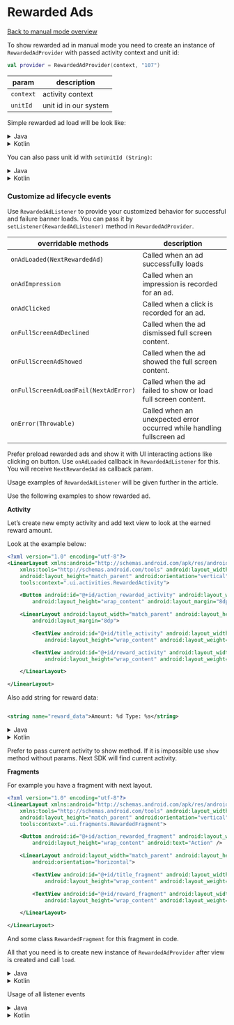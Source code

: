 # Rewarded Ads

[Back to manual mode overview](https://github.com/nextmillenniummedia/next-sdk-android-example/blob/main/docs/Manual.md)

To show rewarded ad in manual mode you need to create an instance of `RewardedAdProvider`
with passed activity context and unit id:

```kotlin
val provider = RewardedAdProvider(context, "107")
```

| param | description |
| --- | --- |
| `context` | activity context |
| `unitId` | unit id in our system |

Simple rewarded ad load will be look like:

<details>
<summary>Java</summary>

```java
public class RewardedActivity extends AppCompatActivity {

    @Override
    protected void onCreate(Bundle savedInstanceState) {
        super.onCreate(savedInstanceState);
        setContentView(R.layout.activity_rewarded);
        RewardedAdProvider provider = new RewardedAdProvider(this, "107");
        provider.load();
    }
}
```

</details>
<details>
<summary>Kotlin</summary>

```kotlin
class RewardedActivityKt : AppCompatActivity() {
    override fun onCreate(savedInstanceState: Bundle?) {
        super.onCreate(savedInstanceState)
        setContentView(R.layout.activity_rewarded_kt)
        val provider = RewardedAdProvider(this, "107")
        provider.load()
    }
}
```

</details>

You can also pass unit id with `setUnitId (String)`:

<details>
<summary>Java</summary>

```java
public class RewardedActivity extends AppCompatActivity {

    @Override
    protected void onCreate(Bundle savedInstanceState) {
        super.onCreate(savedInstanceState);
        setContentView(R.layout.activity_rewarded);
        RewardedAdProvider provider = new RewardedAdProvider(this);
        provider.setUnitId("107");
        provider.load();
    }
}
```

</details>
<details>
<summary>Kotlin</summary>

```kotlin
class RewardedActivityKt : AppCompatActivity() {
    override fun onCreate(savedInstanceState: Bundle?) {
        super.onCreate(savedInstanceState)
        setContentView(R.layout.activity_rewarded_kt)
        val provider = RewardedAdProvider(this)
        provider.unitId = "107"
        provider.load()
    }
}
```

</details>

### Customize ad lifecycle events

Use `RewardedAdListener` to provide your customized behavior for successful and failure banner
loads. You can pass it by `setListener(RewardedAdListener)` method in `RewardedAdProvider`.

| overridable methods | description |
| --- | --- |
| `onAdLoaded(NextRewardedAd)` | Called when an ad successfully loads |
| `onAdImpression` | Called when an impression is recorded for an ad. |
| `onAdClicked` | Called when a click is recorded for an ad. |
| `onFullScreenAdDeclined` | Called when the ad dismissed full screen content. |
| `onFullScreenAdShowed` | Called when the ad showed the full screen content. |
| `onFullScreenAdLoadFail(NextAdError)` | Called when the ad failed to show or load full screen content. |
| `onError(Throwable)` | Called when an unexpected error occurred while handling fullscreen ad |

Prefer preload rewarded ads and show it with UI interacting actions like clicking on button.
Use `onAdLoaded` callback in `RewardedAdListener` for this. You will receive `NextRewardedAd` as
callback param.

Usage examples of `RewardedAdListener` will be given further in the article.

Use the following examples to show rewarded ad.

**Activity**

Let’s create new empty activity and add text view to look at the earned reward amount.

Look at the example below:

```xml
<?xml version="1.0" encoding="utf-8"?>
<LinearLayout xmlns:android="http://schemas.android.com/apk/res/android"
    xmlns:tools="http://schemas.android.com/tools" android:layout_width="match_parent"
    android:layout_height="match_parent" android:orientation="vertical"
    tools:context=".ui.activities.RewardedActivity">

    <Button android:id="@+id/action_rewarded_activity" android:layout_width="match_parent"
        android:layout_height="wrap_content" android:layout_margin="8dp" android:text="Action" />

    <LinearLayout android:layout_width="match_parent" android:layout_height="match_parent"
        android:layout_margin="8dp">

        <TextView android:id="@+id/title_activity" android:layout_width="wrap_content"
            android:layout_height="wrap_content" android:layout_weight="1" android:text="Reward" />

        <TextView android:id="@+id/reward_activity" android:layout_width="wrap_content"
            android:layout_height="wrap_content" android:layout_weight="1" android:text="" />

    </LinearLayout>

</LinearLayout>
```

Also add string for reward data:

```xml

<string name="reward_data">Amount: %d Type: %s</string>
```

<details>
<summary>Java</summary>

```Java
public class RewardedActivity extends AppCompatActivity implements RewardedAdListener {

    @Nullable
    private NextRewardedAd rewardedAd;

    private TextView rewardView;

    @Override
    protected void onCreate(Bundle savedInstanceState) {
        super.onCreate(savedInstanceState);
        setContentView(R.layout.activity_rewarded);
        rewardView = findViewById(R.id.title_activity);
        Button action = findViewById(R.id.action_rewarded_activity);
        RewardedAdProvider provider = new RewardedAdProvider(this, "107");
        provider.setListener(this);
        provider.load();
        action.setOnClickListener((v) -> {
            // some action ...

            if (rewardedAd != null) {
                rewardedAd.show(RewardedActivity.this);
            }
        });
    }

    @Override
    public void onAdLoaded(NextRewardedAd nextRewardedAd) {
        rewardedAd = nextRewardedAd;
    }

    @Override
    public void onUserEarnedRewardListener(InAppReward inAppReward) {
        rewardView.setText(getString(R.string.reward_data, inAppReward.getAmount(), inAppReward.getRewardType()));
    }
}
```

</details>

<details>
<summary>Kotlin</summary>

```kotlin
class RewardedActivityKt : AppCompatActivity(), RewardedAdListener {

    private var rewardedAd: NextRewardedAd? = null
    private lateinit var rewardView: TextView

    override fun onCreate(savedInstanceState: Bundle?) {
        super.onCreate(savedInstanceState)
        setContentView(R.layout.activity_rewarded_kt)
        rewardView = findViewById(R.id.reward_activity_kt)
        val provider = RewardedAdProvider(this, "107")
        provider.setListener(this)
        provider.load()
        val action: Button = findViewById(R.id.action_rewarded_activity_kt)
        action.setOnClickListener {
            // some action ...
            rewardedAd?.show(this@RewardedActivityKt)
        }
    }

    override fun onAdLoaded(nextRewardedAd: NextRewardedAd?) {
        rewardedAd = nextRewardedAd
    }

    override fun onUserEarnedRewardListener(reward: InAppReward?) {
        rewardView.text = getString(R.string.reward_data, reward?.amount, reward?.rewardType)
    }
}
```

</details>

Prefer to pass current activity to show method. If it is impossible use `show` method without
params. Next SDK will find current activity.

**Fragments**

For example you have a fragment with next layout.

```xml
<?xml version="1.0" encoding="utf-8"?>
<LinearLayout xmlns:android="http://schemas.android.com/apk/res/android"
    xmlns:tools="http://schemas.android.com/tools" android:layout_width="match_parent"
    android:layout_height="match_parent" android:orientation="vertical"
    tools:context=".ui.fragments.RewardedFragment">

    <Button android:id="@+id/action_rewarded_fragment" android:layout_width="match_parent"
        android:layout_height="wrap_content" android:text="Action" />

    <LinearLayout android:layout_width="match_parent" android:layout_height="match_parent"
        android:orientation="horizontal">

        <TextView android:id="@+id/title_fragment" android:layout_width="wrap_content"
            android:layout_height="wrap_content" android:layout_weight="1" android:text="Reward" />

        <TextView android:id="@+id/reward_fragment" android:layout_width="wrap_content"
            android:layout_height="wrap_content" android:layout_weight="1" android:text="" />

    </LinearLayout>

</LinearLayout>
```

And some class `RewardedFragment` for this fragment in code.

All that you need is to create new instance of `RewardedAdProvider` after view is created and
call `load`.

<details>
<summary>Java</summary>

```java
public class RewardedFragment extends Fragment implements RewardedAdListener {

    @Nullable
    private NextRewardedAd rewardedAd;
    @Nullable
    private FragmentRewardedBinding binding;

    private TextView rewardView;

    public RewardedFragment() {
        // Required empty public constructor
    }

    @Override
    public View onCreateView(LayoutInflater inflater, ViewGroup container,
                             Bundle savedInstanceState) {
        binding = FragmentRewardedBinding.inflate(inflater, container, false);
        return binding.getRoot();
    }

    @Override
    public void onViewCreated(@NonNull View view, @Nullable Bundle savedInstanceState) {
        super.onViewCreated(view, savedInstanceState);
        new RewardedAdProvider(requireActivity(), "107").setListener(this).load();
        if (binding == null) return;
        rewardView = binding.rewardFragment;
        Button action = binding.actionRewardedFragment;
        action.setOnClickListener((v) -> {
            // some action
            if (rewardedAd != null) {
                rewardedAd.show(requireActivity());
            }
        });
    }

    @Override
    public void onAdLoaded(NextRewardedAd nextRewardedAd) {
        rewardedAd = nextRewardedAd;
    }

    @Override
    public void onUserEarnedRewardListener(InAppReward inAppReward) {
        rewardView.setText(getString(R.string.reward_data, inAppReward.getAmount(), inAppReward.getRewardType()));
    }

    @Override
    public void onDestroyView() {
        super.onDestroyView();
        binding = null;
    }
}
```

</details>

<details>
<summary>Kotlin</summary>

```kotlin
class RewardedFragmentKt : Fragment(), RewardedAdListener {

    private var binding: FragmentRewardedKtBinding? = null
    private var rewardedAd: NextRewardedAd? = null

    override fun onCreateView(
        inflater: LayoutInflater, container: ViewGroup?,
        savedInstanceState: Bundle?
    ): View? {
        // Inflate the layout for this fragment
        binding = FragmentRewardedKtBinding.inflate(inflater, container, false)
        return binding?.root
    }

    override fun onViewCreated(view: View, savedInstanceState: Bundle?) {
        super.onViewCreated(view, savedInstanceState)
        val provider = RewardedAdProvider(requireActivity(), "107")
        provider.setListener(this)
        provider.load()
        val action = binding?.actionRewardedFragmentKt
        action?.setOnClickListener {
            rewardedAd?.show(requireActivity())
        }
    }

    override fun onAdLoaded(nextRewardedAd: NextRewardedAd?) {
        rewardedAd = nextRewardedAd
    }

    override fun onUserEarnedRewardListener(reward: InAppReward?) {
        val rewardView = binding?.rewardFragment
        rewardView?.text = getString(R.string.reward_data, reward?.amount, reward?.rewardType)
    }

    override fun onDestroyView() {
        super.onDestroyView()
        binding = null
    }
}
```

</details>

Usage of all listener events

<details>
<summary>Java</summary>

```java
public class RewardedFragment extends Fragment implements RewardedAdListener {

    @Nullable
    private NextRewardedAd rewardedAd;
    @Nullable
    private FragmentRewardedBinding binding;

    private TextView rewardView;

    public RewardedFragment() {
        // Required empty public constructor
    }

    @Override
    public View onCreateView(LayoutInflater inflater, ViewGroup container,
                             Bundle savedInstanceState) {
        binding = FragmentRewardedBinding.inflate(inflater, container, false);
        return binding.getRoot();
    }

    @Override
    public void onViewCreated(@NonNull View view, @Nullable Bundle savedInstanceState) {
        super.onViewCreated(view, savedInstanceState);
        new RewardedAdProvider(requireActivity(), "107").setListener(this).load();
        if (binding == null) return;
        rewardView = binding.rewardFragment;
        Button action = binding.actionRewardedFragment;
        action.setOnClickListener((v) -> {
            // some action
            if (rewardedAd != null) {
                rewardedAd.show(requireActivity());
            }
        });
    }


    @Override
    public void onAdLoaded(NextRewardedAd nextRewardedAd) {
        rewardedAd = nextRewardedAd;
    }

    @Override
    public void onUserEarnedRewardListener(InAppReward inAppReward) {
        rewardView.setText(getString(R.string.reward_data, inAppReward.getAmount(), inAppReward.getRewardType()));
    }

    @Override
    public void onDestroyView() {
        super.onDestroyView();
        binding = null;
    }

    @Override
    public void onAdImpression() {
    }

    @Override
    public void onAdClicked() {
    }

    @Override
    public void onFullScreenAdDeclined() {
    }

    @Override
    public void onFullScreenAdShowed() {
    }

    @Override
    public void onFullScreenAdLoadFail(NextAdError loadError) {
        Toast.makeText(requireActivity(), loadError.toString(), Toast.LENGTH_SHORT).show();
    }

    @Override
    public void onError(Throwable error) {
        Toast.makeText(requireActivity(), error.toString(), Toast.LENGTH_SHORT).show();
    }
}
```

</details>

<details>
<summary>Kotlin</summary>

```kotlin
class RewardedFragmentKt : Fragment(), RewardedAdListener {

    private var binding: FragmentRewardedKtBinding? = null
    private var rewardedAd: NextRewardedAd? = null

    override fun onCreateView(
        inflater: LayoutInflater, container: ViewGroup?,
        savedInstanceState: Bundle?
    ): View? {
        // Inflate the layout for this fragment
        binding = FragmentRewardedKtBinding.inflate(inflater, container, false)
        return binding?.root
    }

    override fun onViewCreated(view: View, savedInstanceState: Bundle?) {
        super.onViewCreated(view, savedInstanceState)
        RewardedAdProvider(requireActivity(), "107").setListener(this).load()
        val action = binding?.actionRewardedFragmentKt
        action?.setOnClickListener {
            // some action ...
            rewardedAd?.show(requireActivity())
        }
    }

    override fun onAdLoaded(nextRewardedAd: NextRewardedAd?) {
        rewardedAd = nextRewardedAd
    }

    override fun onUserEarnedRewardListener(reward: InAppReward?) {
        val rewardView = binding?.rewardFragment
        rewardView?.text = getString(R.string.reward_data, reward?.amount, reward?.rewardType)
    }

    override fun onAdImpression() {
    }

    override fun onAdClicked() {
    }

    override fun onFullScreenAdDeclined() {
    }

    override fun onFullScreenAdShowed() {
    }

    override fun onFullScreenAdLoadFail(loadError: NextAdError?) {
        Toast.makeText(requireActivity(), loadError.toString(), Toast.LENGTH_SHORT).show()
    }

    override fun onError(error: Throwable?) {
        Toast.makeText(requireActivity(), error.toString(), Toast.LENGTH_SHORT).show()
    }

    override fun onDestroyView() {
        super.onDestroyView()
        binding = null
    }
}
```

</details>